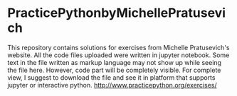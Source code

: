 # PracticePythonbyMichellePratusevich
This repository contains solutions for exercises from Michelle Pratusevich's website. All the code files uploaded were written in jupyter notebook. Some text in the file written as markup language may not show up while seeing the file here. However, code part will be completely visible. For complete view, I suggest to download the file and see it in platform that supports jupyter or interactive python.
http://www.practicepython.org/exercises/
